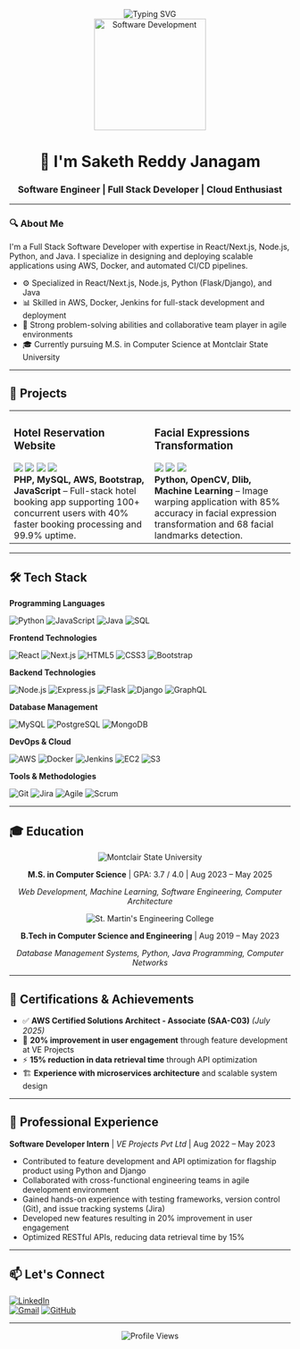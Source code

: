 <!-- Typing header -->
<div align="center">
  <img src="https://readme-typing-svg.demolab.com?font=Fira+Code&weight=600&size=15&pause=1000&color=3BB9FF&random=false&width=500&lines=Building+Full+Stack+Applications...;Developing+Scalable+Solutions...;Creating+Modern+Web+Experiences" alt="Typing SVG" />
</div>

<!-- GIF visual -->
<div align="center">
  <img src="https://media.giphy.com/media/qgQUggAC3Pfv687qPC/giphy.gif" alt="Software Development" height="200" />
</div>

<!-- Intro title -->
<h1 align="center">👋 I'm Saketh Reddy Janagam</h1>
<h3 align="center">Software Engineer | Full Stack Developer | Cloud Enthusiast</h3>

---

### 🔍 About Me

I'm a Full Stack Software Developer with expertise in React/Next.js, Node.js, Python, and Java. I specialize in designing and deploying scalable applications using AWS, Docker, and automated CI/CD pipelines.

- ⚙️ Specialized in React/Next.js, Node.js, Python (Flask/Django), and Java
- 📊 Skilled in AWS, Docker, Jenkins for full-stack development and deployment
- 🧠 Strong problem-solving abilities and collaborative team player in agile environments
- 🎓 Currently pursuing M.S. in Computer Science at Montclair State University

---

## 🚀 Projects

<table>
  <tr>
    <td width="50%" valign="top">
      <h3>Hotel Reservation Website</h3>
      <img src="https://img.shields.io/badge/PHP-777BB4?logo=php&logoColor=white&style=flat-square"/>
      <img src="https://img.shields.io/badge/MySQL-4479A1?logo=mysql&logoColor=white&style=flat-square"/>
      <img src="https://img.shields.io/badge/AWS-232F3E?logo=amazonaws&logoColor=white&style=flat-square"/>
      <img src="https://img.shields.io/badge/Bootstrap-7952B3?logo=bootstrap&logoColor=white&style=flat-square"/>
      <br>
      <b>PHP, MySQL, AWS, Bootstrap, JavaScript</b> – Full-stack hotel booking app supporting 100+ concurrent users with 40% faster booking processing and 99.9% uptime.
    </td>
    <td width="50%" valign="top">
      <h3>Facial Expressions Transformation</h3>
      <img src="https://img.shields.io/badge/Python-3776AB?logo=python&logoColor=white&style=flat-square"/>
      <img src="https://img.shields.io/badge/OpenCV-5C3EE8?logo=opencv&logoColor=white&style=flat-square"/>
      <img src="https://img.shields.io/badge/Machine%20Learning-FF6F00?logo=tensorflow&logoColor=white&style=flat-square"/>
      <br>
      <b>Python, OpenCV, Dlib, Machine Learning</b> – Image warping application with 85% accuracy in facial expression transformation and 68 facial landmarks detection.
    </td>
  </tr>
</table>

---

## 🛠️ Tech Stack

<b>Programming Languages</b><br>

![Python](https://img.shields.io/badge/Python-14354C?style=for-the-badge&logo=python&logoColor=white)
![JavaScript](https://img.shields.io/badge/JavaScript-F7DF1E?style=for-the-badge&logo=javascript&logoColor=black)
![Java](https://img.shields.io/badge/Java-ED8B00?style=for-the-badge&logo=openjdk&logoColor=white)
![SQL](https://img.shields.io/badge/SQL-4479A1?style=for-the-badge&logo=postgresql&logoColor=white)

<b>Frontend Technologies</b><br>

![React](https://img.shields.io/badge/React-20232A?style=for-the-badge&logo=react&logoColor=61DAFB)
![Next.js](https://img.shields.io/badge/Next.js-000000?style=for-the-badge&logo=nextdotjs&logoColor=white)
![HTML5](https://img.shields.io/badge/HTML5-E34F26?style=for-the-badge&logo=html5&logoColor=white)
![CSS3](https://img.shields.io/badge/CSS3-1572B6?style=for-the-badge&logo=css3&logoColor=white)
![Bootstrap](https://img.shields.io/badge/Bootstrap-563D7C?style=for-the-badge&logo=bootstrap&logoColor=white)

<b>Backend Technologies</b><br>

![Node.js](https://img.shields.io/badge/Node.js-43853D?style=for-the-badge&logo=node.js&logoColor=white)
![Express.js](https://img.shields.io/badge/Express.js-404D59?style=for-the-badge&logo=express&logoColor=white)
![Flask](https://img.shields.io/badge/Flask-000000?style=for-the-badge&logo=flask&logoColor=white)
![Django](https://img.shields.io/badge/Django-092E20?style=for-the-badge&logo=django&logoColor=white)
![GraphQL](https://img.shields.io/badge/GraphQL-E10098?style=for-the-badge&logo=graphql&logoColor=white)

<b>Database Management</b><br>

![MySQL](https://img.shields.io/badge/MySQL-00000F?style=for-the-badge&logo=mysql&logoColor=white)
![PostgreSQL](https://img.shields.io/badge/PostgreSQL-316192?style=for-the-badge&logo=postgresql&logoColor=white)
![MongoDB](https://img.shields.io/badge/MongoDB-4EA94B?style=for-the-badge&logo=mongodb&logoColor=white)

<b>DevOps & Cloud</b><br>

![AWS](https://img.shields.io/badge/AWS-232F3E?style=for-the-badge&logo=amazon-aws&logoColor=white)
![Docker](https://img.shields.io/badge/Docker-2496ED?style=for-the-badge&logo=docker&logoColor=white)
![Jenkins](https://img.shields.io/badge/Jenkins-D24939?style=for-the-badge&logo=jenkins&logoColor=white)
![EC2](https://img.shields.io/badge/Amazon%20EC2-FF9900?style=for-the-badge&logo=amazon-ec2&logoColor=white)
![S3](https://img.shields.io/badge/Amazon%20S3-569A31?style=for-the-badge&logo=amazon-s3&logoColor=white)

<b>Tools & Methodologies</b><br>

![Git](https://img.shields.io/badge/Git-F05032?style=for-the-badge&logo=git&logoColor=white)
![Jira](https://img.shields.io/badge/Jira-0052CC?style=for-the-badge&logo=jira&logoColor=white)
![Agile](https://img.shields.io/badge/Agile-239120?style=for-the-badge)
![Scrum](https://img.shields.io/badge/Scrum-6DB33F?style=for-the-badge)

---

## 🎓 Education

<div align="center">

  <img src="https://img.shields.io/badge/Montclair%20State%20University-FF0000?style=for-the-badge&logoColor=white" alt="Montclair State University"/>
  <p><b>M.S. in Computer Science</b> | GPA: 3.7 / 4.0 | Aug 2023 – May 2025</p>
  <p><i>Web Development, Machine Learning, Software Engineering, Computer Architecture</i></p>

  <img src="https://img.shields.io/badge/St.%20Martin's%20Engineering%20College-1E90FF?style=for-the-badge&logoColor=white" alt="St. Martin's Engineering College"/>
  <p><b>B.Tech in Computer Science and Engineering</b> | Aug 2019 – May 2023</p>
  <p><i>Database Management Systems, Python, Java Programming, Computer Networks</i></p>

</div>

---

## 📜 Certifications & Achievements

- ✅ **AWS Certified Solutions Architect - Associate (SAA-C03)** *(July 2025)*
- 🚀 **20% improvement in user engagement** through feature development at VE Projects
- ⚡ **15% reduction in data retrieval time** through API optimization
- 🏗️ **Experience with microservices architecture** and scalable system design

---

## 💼 Professional Experience

**Software Developer Intern** | *VE Projects Pvt Ltd* | Aug 2022 – May 2023
- Contributed to feature development and API optimization for flagship product using Python and Django
- Collaborated with cross-functional engineering teams in agile development environment
- Gained hands-on experience with testing frameworks, version control (Git), and issue tracking systems (Jira)
- Developed new features resulting in 20% improvement in user engagement
- Optimized RESTful APIs, reducing data retrieval time by 15%

---

## 📫 Let's Connect

[![LinkedIn](https://img.shields.io/badge/LinkedIn-0A66C2?style=for-the-badge&logo=linkedin&logoColor=white)](https://linkedin.com/in/saketh-reddy-janagam)  <br>
[![Gmail](https://img.shields.io/badge/Gmail-D14836?style=for-the-badge&logo=gmail&logoColor=white)](mailto:sakethreddyjanagam@gmail.com)
[![GitHub](https://img.shields.io/badge/GitHub-100000?style=for-the-badge&logo=github&logoColor=white)](https://github.com/SakethReddyJanagam)

---

<div align="center">
  <img src="https://komarev.com/ghpvc/?username=SakethReddyJanagam&color=blueviolet&style=for-the-badge" alt="Profile Views"/>
</div>

